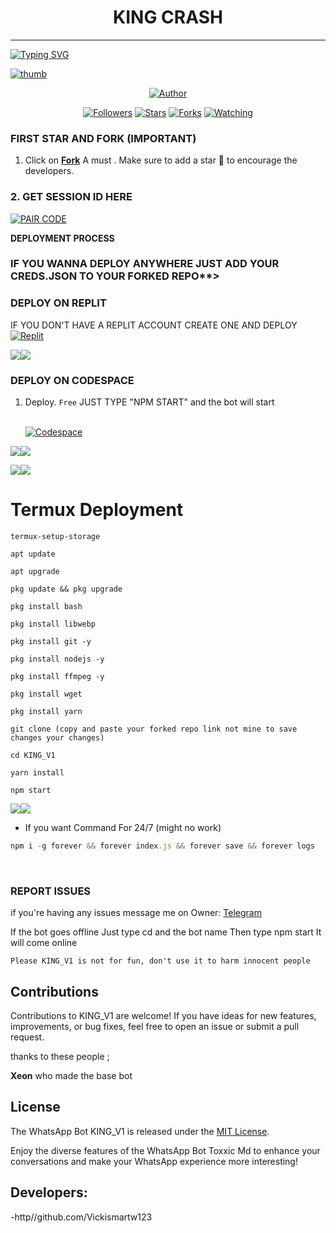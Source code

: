 <h1 align="center"> KING CRASH </h1>
<p align="center">  
  
***
  
<a href="https://git.io/typing-svg"><img src="https://readme-typing-svg.demolab.com?font=Black+Ops+One&size=50&pause=1000&color=1BAFBAFF&center=true&width=910&height=100&lines=THANKS FOR CHOOSING ;KING+V1;WHATSAPP+BUG+BOT;CREATED+BY+SMARTTECH+BOY;RELEASED+15-08-24" alt="Typing SVG" /></a>
  </p>
    <a href="https://ibb.co/4dZX3XG"><img src="https://i.ibb.co/6BRTLTx/thumb.jpg" alt="thumb" border="0"></a>
<p align="center">
<p align="center">
<a href="https://github.com/VICKISMARTW123/KING_V1"><img title="Author" src="https://img.shields.io/badge/KINGV1?style=for-the-badge&logo=github"></a>
<p align="center">
<a href="https://github.com/Vickismartw123/followers"><img title="Followers" src="https://img.shields.io/github/followers/Vickismartw123?color=blue&style=flat-square"></a>
<a href="https://github.com/Vickismartw123/KING_V1/stargazers/"><img title="Stars" src="https://img.shields.io/github/stars/Vickismartw123/KING_V1-Star?color=red&style=flat-square"></a>
<a href="https://github.com/Vickismartw123/KING_V1/network/members"><img title="Forks" src="https://img.shields.io/github/forks/Vickismartw123/KING_V1?color=green&style=flat-square"></a>
<a href="https://github.com/Vickismartw123/KING_V1/watchers"><img title="Watching" src="https://img.shields.io/github/watchers/Vickismartw123/KING_V1?label=Watchers&color=yellow&style=flat-square"></a>

### FIRST STAR AND FORK (IMPORTANT) 

1. Click on **[Fork](https://github.com/Vickismartw123/KING_V1/fork)** A must . Make sure to add a star 🌟 to encourage the developers.
### 2. GET SESSION ID HERE 

<a href='https://replit.com/@obidikechikadib/Toxic-Creds#main.sh' target="_blank"><img alt='PAIR CODE' src='https://img.shields.io/badge/Click here to get your Creds file-blue?style=for-the-badge&logo=opencv&logoColor=white'/></a> 

**DEPLOYMENT PROCESS**
### IF YOU WANNA DEPLOY ANYWHERE JUST ADD YOUR CREDS.JSON TO YOUR FORKED REPO**>

### DEPLOY ON REPLIT
IF YOU DON'T HAVE A REPLIT ACCOUNT CREATE ONE AND DEPLOY 
    <br>
    <a href='https://replit.com/github/Vickismartw123/KING_V1'
    target="_blank"><img alt='Replit' src='https://img.shields.io/badge/-Deploy-red?style=for-the-badge&logo=replit&logoColor=white'/></a>

<a><img src='https://i.imgur.com/LyHic3i.gif'/></a><a><img src='https://i.imgur.com/LyHic3i.gif'/></a>
### DEPLOY ON CODESPACE 
1. Deploy. `Free`
JUST TYPE "NPM START" and the bot will start
 
    <br>
    <a href='https://github.com/codespaces' target="_blank"><img alt='Codespace' src='https://img.shields.io/badge/-Deploy-green?style=for-the-badge&logo=codespace&logoColor=white'/></a>
<a><img src='https://i.imgur.com/LyHic3i.gif'/></a><a><img src='https://i.imgur.com/LyHic3i.gif'/></a>    

<a><img src='https://i.imgur.com/LyHic3i.gif'/></a><a><img src='https://i.imgur.com/LyHic3i.gif'/></a>
# Termux Deployment
```
termux-setup-storage
```
```
apt update
```
```
apt upgrade
```
```
pkg update && pkg upgrade
```
```
pkg install bash
```
```
pkg install libwebp
```
```
pkg install git -y
```
```
pkg install nodejs -y
```
```
pkg install ffmpeg -y 
```
```
pkg install wget
```
```
pkg install yarn
```
```
git clone (copy and paste your forked repo link not mine to save changes your changes) 
```
```
cd KING_V1
```
```
yarn install
```
```
npm start
```
<a><img src='https://i.imgur.com/LyHic3i.gif'/></a><a><img src='https://i.imgur.com/LyHic3i.gif'/></a>
- If you want Command For 24/7 (might no work) 
```js
npm i -g forever && forever index.js && forever save && forever logs
```
<br>

### REPORT ISSUES

if you're having any issues message me on
Owner: [Telegram](https://t.me/Vicki1111) 

If the bot goes offline 
Just type cd and the bot name 
Then type npm start
It will come online

`Please KING_V1 is not for fun, don't use it to harm innocent people`


## Contributions

Contributions to KING_V1 are welcome! If you have ideas for new features, improvements, or bug fixes, feel free to open an issue or submit a pull request. <br>

   thanks to these people ;

   **Xeon** who made the base bot <br>


## License

The WhatsApp Bot KING_V1 is released under the [MIT License](https://opensource.org/licenses/MIT).

Enjoy the diverse features of the WhatsApp Bot Toxxic Md to enhance your conversations and make your WhatsApp experience more interesting!

## Developers:

-http//github.com/Vickismartw123 
